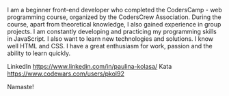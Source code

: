 I  am  a  beginner  front-end  developer  who  completed  the
CodersCamp  -  web  programming  course,  organized  by  the
CodersCrew Association.
During  the  course,  apart  from  theoretical  knowledge,  I  also
gained  experience  in  group  projects.  I  am  constantly
developing  and  practicing  my  programming  skills  in
JavaScript.  I  also  want  to  learn  new  technologies  and
solutions. I know well HTML and CSS.
I have a great enthusiasm  for work, passion and  the ability  to
learn quickly.

LinkedIn https://www.linkedin.com/in/paulina-kolasa/
Kata https://www.codewars.com/users/pkol92

Namaste! 
